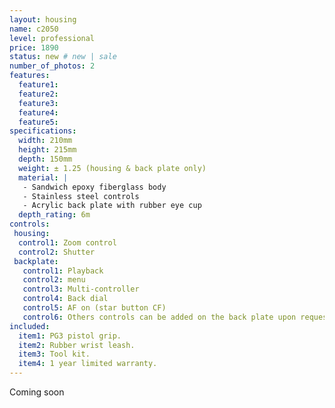 ```yaml
---
layout: housing
name: c2050
level: professional
price: 1890
status: new # new | sale
number_of_photos: 2
features:
  feature1:
  feature2:
  feature3:
  feature4:
  feature5:
specifications:
  width: 210mm
  height: 215mm
  depth: 150mm
  weight: ± 1.25 (housing & back plate only)
  material: |
   - Sandwich epoxy fiberglass body
   - Stainless steel controls
   - Acrylic back plate with rubber eye cup
  depth_rating: 6m
controls:
 housing:
  control1: Zoom control
  control2: Shutter
 backplate:
   control1: Playback
   control2: menu
   control3: Multi-controller
   control4: Back dial
   control5: AF on (star button CF)
   control6: Others controls can be added on the back plate upon request. Additional cost, ask for prices.
included:
  item1: PG3 pistol grip.
  item2: Rubber wrist leash.
  item3: Tool kit.
  item4: 1 year limited warranty.
---
```

Coming soon
